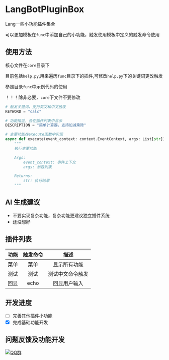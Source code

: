 # LangBotPluginBox

Lang一些小功能插件集合

可以更加模板在`func`中添加自己的小功能，触发使用模板中定义的触发命令使用

## 使用方法

核心文件在`core`目录下

目前包括`help.py`,用来遍历`func`目录下的插件,可修改`help.py`下的关键词更改触发

参照目录`func`中示例代码的使用

！！！除非必要，`core`下文件不要修改

```python
# 触发关键词，支持英文和中文触发
KEYWORD = "calc"

# 功能描述，会在插件列表中显示
DESCRIPTION = "简单计算器，支持加减乘除"

# 主要功能在execute函数中实现
async def execute(event_context: context.EventContext, args: List[str]) -> str:
    """
    执行主要功能

    Args:
        event_context: 事件上下文
        args: 参数列表

    Returns:
        str: 执行结果
    """
```


## AI 生成建议

- 不要实现复杂功能，复杂功能更建议独立插件系统
- ~~还没想好~~

## 插件列表

| 功能 | 触发命令 |       描述       |
| :--: | :------: | :--------------: |
| 菜单 |   菜单   |   显示所有功能   |
| 测试 |   测试   | 测试中文命令触发 |
| 回显 |   echo   |   回显用户输入   |

## 开发进度

- [ ] 完善其他插件小功能
- [x] 完成基础功能开发

## 问题反馈及功能开发

[![QQ群](https://img.shields.io/badge/QQ群-965312424-green)](https://qm.qq.com/cgi-bin/qm/qr?k=en97YqjfYaLpebd9Nn8gbSvxVrGdIXy2&jump_from=webapi&authKey=41BmkEjbGeJ81jJNdv7Bf5EDlmW8EHZeH7/nktkXYdLGpZ3ISOS7Ur4MKWXC7xIx)